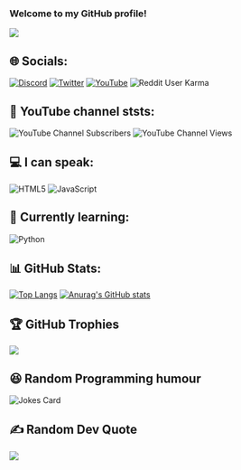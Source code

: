 ### Welcome to my GitHub profile!

[![](https://visitcount.itsvg.in/api?id=RadioactivePotato&icon=2&color=9)](https://visitcount.itsvg.in)


## 🌐 Socials:
[![Discord](https://img.shields.io/badge/Discord-%237289DA.svg?logo=Discord&logoColor=white)](https://discordapp.com/users/1007668866731757671)
[![Twitter](https://img.shields.io/badge/Twitter-%231DA1F2.svg?logo=Twitter&logoColor=white)](https://twitter.com/RadioactiveP724)
[![YouTube](https://img.shields.io/badge/YouTube-%23FF0000.svg?logo=YouTube&logoColor=white)](https://youtube.com/@radioactive.potato) 
![Reddit User Karma](https://img.shields.io/reddit/user-karma/combined/FuzzyFanta724?style=social)

## 🎥 YouTube channel ststs:
![YouTube Channel Subscribers](https://img.shields.io/youtube/channel/subscribers/UCNvTYoeig9zcDVLlZuW4KjA?style=social) ![YouTube Channel Views](https://img.shields.io/youtube/channel/views/UCNvTYoeig9zcDVLlZuW4KjA?style=social) 

## 💻 I can speak:
![HTML5](https://img.shields.io/badge/html5-%23E34F26.svg?style=plastic&logo=html5&logoColor=white) ![JavaScript](https://img.shields.io/badge/javascript-%23323330.svg?style=plastic&logo=javascript&logoColor=%23F7DF1E) 

## ‍🏫 Currently learning:
![Python](https://img.shields.io/badge/python-3670A0?style=plastic&logo=python&logoColor=ffdd54)

## 📊 GitHub Stats:
[![Top Langs](https://github-readme-stats.vercel.app/api/top-langs/?username=RadioactivePotato&theme=gotham&show_icons=true)](https://github.com/anuraghazra/github-readme-stats) [![Anurag's GitHub stats](https://github-readme-stats.vercel.app/api?username=RadioactivePotato&theme=gotham&show_icons=true)](https://github.com/anuraghazra/github-readme-stats)

## 🏆 GitHub Trophies
![](https://github-profile-trophy.vercel.app/?username=RadioactivePotato&theme=onedark&no-frame=false&no-bg=false&margin-w=4)

## 😆 Random Programming humour

![Jokes Card](https://readme-jokes.vercel.app/api?hideBorder&theme=cobalt&qColor=%23944bcc&aColor=%23bbdb51)
## ✍️ Random Dev Quote
![](https://quotes-github-readme.vercel.app/api?type=horizontal&theme=tokyonight)
